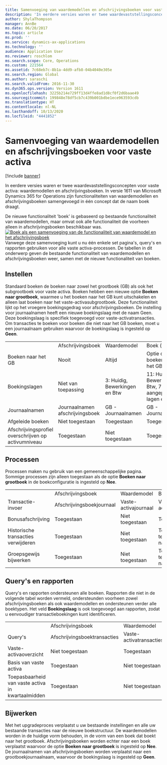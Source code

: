 ```yaml
---
title: Samenvoeging van waardemodellen en afschrijvingsboeken voor vaste activa
description: 'In eerdere versies waren er twee waardevaststellingsconcepten voor vaste activa: waardemodellen en afschrijvingsboeken. In versie 1611 van Microsoft Dynamics 365 for Operations zijn functionaliteiten van waardemodellen en afschrijvingsboeken samengevoegd in één concept dat de naam boek draagt.'
author: ShylaThompson
manager: AnnBe
ms.date: 06/20/2017
ms.topic: article
ms.prod: ''
ms.service: dynamics-ax-applications
ms.technology: ''
audience: Application User
ms.reviewer: roschlom
ms.search.scope: Core, Operations
ms.custom: 221564
ms.assetid: 7c68eb7c-8b1a-4dd9-afb8-04b4040e305e
ms.search.region: Global
ms.author: saraschi
ms.search.validFrom: 2016-11-30
ms.dyn365.ops.version: Version 1611
ms.openlocfilehash: 3225b214e729ff13d4ffe8ad1d8cf0f2d6baae49
ms.sourcegitcommit: 199848e78df5cb7c439b001bdbe1ece963593cdb
ms.translationtype: HT
ms.contentlocale: nl-NL
ms.lasthandoff: 10/13/2020
ms.locfileid: "4441852"
---
```

# <a name="fixed-asset-value-model-and-depreciation-book-merge"></a>Samenvoeging van waardemodellen en afschrijvingsboeken voor vaste activa

[!include [banner](../includes/banner.md)]

In eerdere versies waren er twee waardevaststellingsconcepten voor vaste activa: waardemodellen en afschrijvingsboeken. In versie 1611 van Microsoft Dynamics 365 for Operations zijn functionaliteiten van waardemodellen en afschrijvingsboeken samengevoegd in één concept dat de naam boek draagt.

De nieuwe functionaliteit 'boek' is gebaseerd op bestaande functionaliteit van waardemodellen, maar omvat ook alle functionaliteit die voorheen alleen in afschrijvingsboeken beschikbaar was. [![Boek als een samenvoeging van de functionaliteit van waardemodel en het afschrijvingsboek](./media/fixed-assets.png)](./media/fixed-assets.png) Vanwege deze samenvoeging kunt u nu één enkele set pagina's, query's en rapporten gebruiken voor alle vaste activa-processen. De tabellen in dit onderwerp geven de bestaande functionaliteit van waardemodellen en afschrijvingsboeken weer, samen met de nieuwe functionaliteit van boeken.

## <a name="setup"></a>Instellen
Standaard boeken de boeken naar zowel het grootboek (GB) als ook het subgrootboek voor vaste activa. Boeken hebben een nieuwe optie **Boeken naar grootboek**, waarmee u het boeken naar het GB kunt uitschakelen en alleen laat boeken naar het vaste-activasubgrootboek. Deze functionaliteit lijkt op het vroegere boekingsgedrag voor afschrijvingsboeken. De instelling voor journaalnamen heeft een nieuwe boekingslaag met de naam Geen. Deze boekingslaag is specifiek toegevoegd voor vaste-activatransacties. Om transacties te boeken voor boeken die niet naar het GB boeken, moet u een journaalnaam gebruiken waarvoor de boekingslaag is ingesteld op **Geen**.

|                                                  |                                 |                                 |                                                         |
|--------------------------------------------------|---------------------------------|---------------------------------|---------------------------------------------------------|
|                                                  | Afschrijvingsboek               | Waardemodel                     | Boek (nieuw)                                              |
| Boeken naar het GB                                   | Nooit                           | Altijd                          | Optie om te boeken naar het GB                                |
| Boekingslagen                                   | Niet van toepassing                  | 3: Huidig, Bewerkingen en Btw | 11: Huidig, Bewerkingen, Btw, 7 aangepaste lagen en Geen |
| Journaalnamen                                    | Journaalnamen afschrijvingsboek | GB - Journaalnamen              | GB - Journaalnamen                                      |
| Afgeleide boeken                                    | Niet toegestaan                     | Toegestaan                         | Toegestaan                                                 |
| Afschrijvingsprofiel overschrijven op activumniveau | Toegestaan                         | Niet toegestaan                     | Toegestaan                                                 |

## <a name="processes"></a>Processen
Processen maken nu gebruik van een gemeenschappelijke pagina. Sommige processen zijn alleen toegestaan als de optie **Boeken naar grootboek** in de boekconfiguratie is ingesteld op **Nee**.

|                                |                           |                     |                                          |
|--------------------------------|---------------------------|---------------------|------------------------------------------|
|                                | Afschrijvingsboek         | Waardemodel         | Boek (nieuw)                               |
| Transactie-invoer              | Afschrijvingsboekjournaal | Vaste-activajournaal | Vaste-activajournaal                      |
| Bonusafschrijving             | Toegestaan                   | Niet toegestaan         | Toegestaan                                  |
| Historische transacties verwijderen | Toegestaan                   | Niet toegestaan         | Toegestaan, tenzij u boekt naar het GB |
| Groepsgewijs bijwerken                    | Toegestaan                   | Niet toegestaan         | Toegestaan, tenzij u boekt naar het GB |

## <a name="inquiries-and-reports"></a>Query's en rapporten
Query's en rapporten ondersteunen alle boeken. Rapporten die niet in de volgende tabel worden vermeld, ondersteunden voorheen zowel afschrijvingsboeken als ook waardemodellen en ondersteunen verder alle boektypen. Het veld **Boekingslaag** is ook toegevoegd aan rapporten, zodat u eenvoudiger transactieboekingen kunt identificeren.

|                                       |                                |                          |                          |
|---------------------------------------|--------------------------------|--------------------------|--------------------------|
|                                       | Afschrijvingsboek              | Waardemodel              | Boek (nieuw)               |
| Query's                             | Afschrijvingsboektransacties | Vaste-activatransacties | Vaste-activatransacties |
| Vaste-activaoverzicht                 | Niet toegestaan                    | Toegestaan                  | Toegestaan                  |
| Basis van vaste activa                     | Toegestaan                        | Niet toegestaan              | Toegestaan                  |
| Toepasbaarheid van vaste activa in kwartaalmidden | Toegestaan                        | Niet toegestaan              | Toegestaan                  |

## <a name="upgrade"></a>Bijwerken
Met het upgradeproces verplaatst u uw bestaande instellingen en alle uw bestaande transacties naar de nieuwe boekstructuur. De waardemodellen worden in de huidige vorm behouden, in de vorm van een boek dat boekt naar het grootboek. Afschrijvingsboeken worden echter naar een boek verplaatst waarvoor de optie **Boeken naar grootboek** is ingesteld op **Nee**. De journaalnamen van afschrijvingsboeken worden verplaatst naar een grootboekjournaalnaam, waarvoor de boekingslaag is ingesteld op **Geen**.



